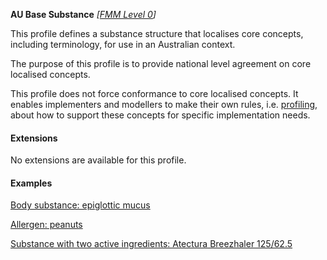 **AU Base Substance** *[[FMM Level 0](guidance.html)]*

This profile defines a substance structure that localises core concepts, including terminology, for use in an Australian context.

The purpose of this profile is to provide national level agreement on core localised concepts. 

This profile does not force conformance to core localised concepts. It enables implementers and modellers to make their own rules, i.e. [profiling](http://hl7.org/fhir/profiling.html), about how to support these concepts for specific implementation needs.


#### Extensions
No extensions are available for this profile.

#### Examples
[Body substance: epiglottic mucus](Substance-example0.html)

[Allergen: peanuts](Substance-example1.html)

[Substance with two active ingredients: Atectura Breezhaler 125/62.5](Substance-example2.html)
